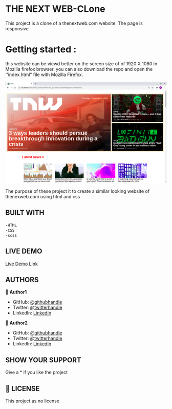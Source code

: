 # THE NEXT WEB-CLone
This project is a clone of a thenextweb.com website. The page is responsive

# Getting started :
this website can be viewd better on the screen size of of 1920 X 1080 in Mozilla firefox browser.
you can also download the repo and open the ''index.html" file with Mozilla Firefox.

![screenshot](assets/Screenshot.png)

The purpose of these project it to create a similar looking website of thenexweb.com  using html and css

## BUILT WITH

    -HTML
    -CSS
    -scss

## LIVE DEMO

[Live Demo Link](https://rokovarano.github.io/TNW_clone2/)

##  AUTHORS

👤 **Author1**

- GitHub: [@githubhandle](https://github.com/widzthedvloper)
- Twitter: [@twitterhandle](https://twitter.com/widzthedvloper)
- LinkedIn: [LinkedIn](https://www.linkedin.com/in/widzmarc-jean-nesly-phelle-252a26129/)

👤 **Author2**

- GitHub: [@githubhandle](https://github.com/RokoVarano)
- Twitter: [@twitterhandle](https://twitter.com/RodrigoIbacet11)
- LinkedIn: [LinkedIn](https://www.linkedin.com/in/rodrigo-ibaceta-a8657611a/)

## SHOW YOUR SUPPORT
Give a * if you like the project

## 📝 LICENSE
This project as no license
